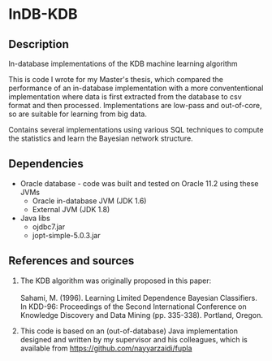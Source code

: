 # InDB-KDB

## Description

In-database implementations of the KDB machine learning algorithm

This is code I wrote for my Master's thesis, which compared the performance of an in-database implementation with a more convententional implementation where data is first extracted from the database to csv format and then processed. Implementations are low-pass and out-of-core, so are suitable for learning from big data.

Contains several implementations using various SQL techniques to compute the statistics and learn the Bayesian network structure.

## Dependencies

- Oracle database - code was built and tested on Oracle 11.2 using these JVMs
  - Oracle in-database JVM (JDK 1.6)
  - External JVM (JDK 1.8)
- Java libs
  - ojdbc7.jar
  - jopt-simple-5.0.3.jar

## References and sources

1. The KDB algorithm was originally proposed in this paper:<br><br>Sahami, M. (1996). Learning Limited Dependence Bayesian Classifiers. In KDD-96: Proceedings of the Second International Conference on Knowledge Discovery and Data Mining (pp. 335-338). Portland, Oregon.

2. This code is based on an (out-of-database) Java implementation designed and written by my supervisor and his colleagues, which is available from https://github.com/nayyarzaidi/fupla
